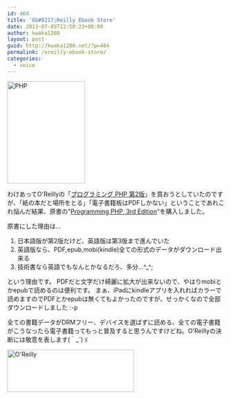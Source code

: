 ```yaml
---
id: 464
title: 'O&#8217;Reilly Ebook Store'
date: 2013-07-05T12:50:23+00:00
author: kwaka1208
layout: post
guid: http://kwaka1208.net/?p=464
permalink: /oreilly-ebook-store/
categories:
  - voice
---
```

<img src="http://kwaka1208.net/wp-content/uploads/2013/07/PHP.gif" alt="PHP" width="180" height="236" class="alignnone size-full wp-image-466" />

わけあってO'Reillyの「<a href="http://www.oreilly.co.jp/books/9784873113425/">プログラミング PHP 第2版</a>」を買おうとしていたのですが、「紙の本だと場所をとる」「電子書籍板はPDFしかない」ということであれこれ悩んだ結果、原書の"<a href="http://shop.oreilly.com/product/0636920012443.do">Programming PHP, 3rd Edition</a>"を購入しました。

原書にした理由は...
<ol>
	<li>日本語版が第2版だけど、英語版は第3版まで進んでいた</li>
	<li>英語版なら、PDF,epub,mobi(kindle)全ての形式のデータがダウンロード出来る</li>
	<li>技術書なら英語でもなんとかなるだろ、多分...^_^;</li>
</ol>
という理由です。
PDFだと文字だけ綺麗に拡大が出来ないので、やはりmobiとかepubで読めるのは便利です。
まぁ、iPadにkindleアプリを入れればカラーで読めますのでPDFとかepubは無くてもよかったのですが、せっかくなので全部ダウンロードしました :-p

全ての書籍データがDRMフリー、デバイスを選ばずに読める、全ての電子書籍がこうなったら電子書籍ってもっと普及すると思うんですけどね。O'Reillyの決断には敬意を表します(｀_´)ゞ

<img src="http://kwaka1208.net/wp-content/uploads/2013/07/oreilly.gif" alt="O&#039;Reilly" width="293" height="98" class="alignnone size-full wp-image-465" />